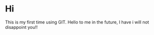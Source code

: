 # Hi
This is my first time using GIT. Hello to me in the future, I have i will not disappoint you!!
